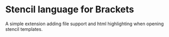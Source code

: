 # Stencil language for Brackets

A simple extension adding file support and html highlighting when opening stencil templates.

